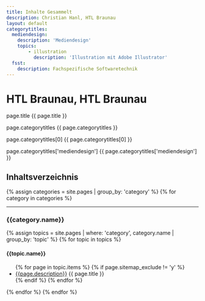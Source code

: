 ```yaml
---
title: Inhalte Gesammelt
description: Christian Hanl, HTL Braunau
layout: default
categorytitles:
  mediendesign: 
    description: 'Mediendesign'
    topics:
        - illustration
          description: 'Illustration mit Adobe Illustrator'
  fsst: 
    description: Fachspezifische Softwaretechnik
---
```


# HTL Braunau, HTL Braunau

page.title {{ page.title }}

page.categorytitles {{ page.categorytitles }}

page.categorytitles[0] {{ page.categorytitles[0] }}

page.categorytitles['mediendesign'] {{ page.categorytitles['mediendesign'] }}



## Inhaltsverzeichnis

{% assign categories = site.pages | group_by: 'category' %}
{% for category in categories %}
<hr>
<h3>{{category.name}}</h3>
{% assign topics = site.pages | where: 'category', category.name | group_by: 'topic' %}
{% for topic in topics %}
<h4>{{topic.name}}</h4>
<ul>
{% for page in topic.items %}
{% if page.sitemap_exclude != 'y' %}
<li><a href="{{page.url}}">{{page.description}}</a> {{ page.title }}</li>
{% endif %}
{% endfor %}
</ul>
{% endfor %}
{% endfor %}